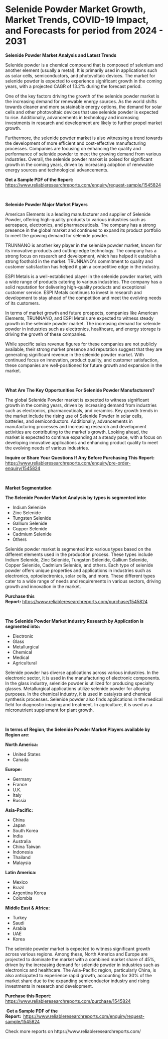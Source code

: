 <p><h1>Selenide Powder Market Growth, Market Trends, COVID-19 Impact, and Forecasts for period from 2024 - 2031</h1></p><p><strong>Selenide Powder Market Analysis and Latest Trends</strong></p>
<p><p>Selenide powder is a chemical compound that is composed of selenium and another element (usually a metal). It is primarily used in applications such as solar cells, semiconductors, and photovoltaic devices. The market for selenide powder is expected to experience significant growth in the coming years, with a projected CAGR of 13.2% during the forecast period.</p><p>One of the key factors driving the growth of the selenide powder market is the increasing demand for renewable energy sources. As the world shifts towards cleaner and more sustainable energy options, the demand for solar cells and other photovoltaic devices that use selenide powder is expected to rise. Additionally, advancements in technology and increasing investments in research and development are likely to further propel market growth.</p><p>Furthermore, the selenide powder market is also witnessing a trend towards the development of more efficient and cost-effective manufacturing processes. Companies are focusing on enhancing the quality and performance of selenide powder to meet the growing demand from various industries. Overall, the selenide powder market is poised for significant growth in the coming years, driven by increasing adoption of renewable energy sources and technological advancements.</p></p>
<p><strong>Get a Sample PDF of the Report:&nbsp;</strong> <a href="https://www.reliableresearchreports.com/enquiry/request-sample/1545824">https://www.reliableresearchreports.com/enquiry/request-sample/1545824</a></p>
<p>&nbsp;</p>
<p><strong>Selenide Powder Major Market Players</strong></p>
<p><p>American Elements is a leading manufacturer and supplier of Selenide Powder, offering high-quality products to various industries such as aerospace, electronics, and pharmaceuticals. The company has a strong presence in the global market and continues to expand its product portfolio to meet the growing demand for selenide powder.</p><p>TRUNNANO is another key player in the selenide powder market, known for its innovative products and cutting-edge technology. The company has a strong focus on research and development, which has helped it establish a strong foothold in the market. TRUNNANO's commitment to quality and customer satisfaction has helped it gain a competitive edge in the industry.</p><p>ESPI Metals is a well-established player in the selenide powder market, with a wide range of products catering to various industries. The company has a solid reputation for delivering high-quality products and exceptional customer service. ESPI Metals continues to invest in research and development to stay ahead of the competition and meet the evolving needs of its customers.</p><p>In terms of market growth and future prospects, companies like American Elements, TRUNNANO, and ESPI Metals are expected to witness steady growth in the selenide powder market. The increasing demand for selenide powder in industries such as electronics, healthcare, and energy storage is driving the growth of these companies.</p><p>While specific sales revenue figures for these companies are not publicly available, their strong market presence and reputation suggest that they are generating significant revenue in the selenide powder market. With continued focus on innovation, product quality, and customer satisfaction, these companies are well-positioned for future growth and expansion in the market.</p></p>
<p>&nbsp;</p>
<p><strong>What Are The Key Opportunities For Selenide Powder Manufacturers?</strong></p>
<p><p>The global Selenide Powder market is expected to witness significant growth in the coming years, driven by increasing demand from industries such as electronics, pharmaceuticals, and ceramics. Key growth trends in the market include the rising use of Selenide Powder in solar cells, batteries, and semiconductors. Additionally, advancements in manufacturing processes and increasing research and development activities are contributing to the market's growth. Looking ahead, the market is expected to continue expanding at a steady pace, with a focus on developing innovative applications and enhancing product quality to meet the evolving needs of various industries.</p></p>
<p><strong>Inquire or Share Your Questions If Any Before Purchasing This Report:</strong> <a href="https://www.reliableresearchreports.com/enquiry/pre-order-enquiry/1545824">https://www.reliableresearchreports.com/enquiry/pre-order-enquiry/1545824</a></p>
<p>&nbsp;</p>
<p><strong>Market Segmentation</strong></p>
<p><strong>The Selenide Powder Market Analysis by types is segmented into:</strong></p>
<p><ul><li>Indium Selenide</li><li>Zinc Selenide</li><li>Tungsten Selenide</li><li>Gallium Selenide</li><li>Copper Selenide</li><li>Cadmium Selenide</li><li>Others</li></ul></p>
<p><p>Selenide powder market is segmented into various types based on the different elements used in the production process. These types include Indium Selenide, Zinc Selenide, Tungsten Selenide, Gallium Selenide, Copper Selenide, Cadmium Selenide, and others. Each type of selenide powder offers unique properties and applications in industries such as electronics, optoelectronics, solar cells, and more. These different types cater to a wide range of needs and requirements in various sectors, driving growth and innovation in the market.</p></p>
<p><strong>Purchase this Report:&nbsp;</strong><a href="https://www.reliableresearchreports.com/purchase/1545824">https://www.reliableresearchreports.com/purchase/1545824</a></p>
<p>&nbsp;</p>
<p><strong>The Selenide Powder Market Industry Research by Application is segmented into:</strong></p>
<p><ul><li>Electronic</li><li>Glass</li><li>Metallurgical</li><li>Chemical</li><li>Medical</li><li>Agricultural</li></ul></p>
<p><p>Selenide powder has diverse applications across various industries. In the electronic sector, it is used in the manufacturing of electronic components. In the glass industry, selenide powder is utilized for producing specialty glasses. Metallurgical applications utilize selenide powder for alloying purposes. In the chemical industry, it is used in catalysts and chemical synthesis processes. Selenide powder also finds applications in the medical field for diagnostic imaging and treatment. In agriculture, it is used as a micronutrient supplement for plant growth.</p></p>
<p>&nbsp;</p>
<p><strong>In terms of Region, the Selenide Powder Market Players available by Region are:</strong></p>
<p>
    <p> <strong> North America: </strong>
        <ul>
            <li>United States</li>
            <li>Canada</li>
        </ul>
        </p> 
    <p> <strong> Europe: </strong>
        <ul>
            <li>Germany</li>
            <li>France</li>
            <li>U.K.</li>
            <li>Italy</li>
            <li>Russia</li>
        </ul>
        </p> 
    <p> <strong> Asia-Pacific: </strong>
        <ul>
            <li>China</li>
            <li>Japan</li>
            <li>South Korea</li>
            <li>India</li>
            <li>Australia</li>
            <li>China Taiwan</li>
            <li>Indonesia</li>
            <li>Thailand</li>
            <li>Malaysia</li>
        </ul>
        </p> 
    <p> <strong> Latin America: </strong>
        <ul>
            <li>Mexico</li>
            <li>Brazil</li>
            <li>Argentina Korea</li>
            <li>Colombia</li>
        </ul>
        </p> 
    <p> <strong> Middle East & Africa: </strong>
        <ul>
            <li>Turkey</li>
            <li>Saudi</li>
            <li>Arabia</li>
            <li>UAE</li>
            <li>Korea</li>
        </ul>
    </p>
    </p>
<p><p>The selenide powder market is expected to witness significant growth across various regions. Among these, North America and Europe are projected to dominate the market with a combined market share of 45%, driven by the increasing demand for selenide powder in industries such as electronics and healthcare. The Asia-Pacific region, particularly China, is also anticipated to experience rapid growth, accounting for 30% of the market share due to the expanding semiconductor industry and rising investments in research and development.</p></p>
<p><strong>Purchase this Report: </strong><a href="https://www.reliableresearchreports.com/purchase/1545824">https://www.reliableresearchreports.com/purchase/1545824</a></p>
<p>&nbsp;<strong>Get a Sample PDF of the Report:&nbsp;&nbsp;</strong><a href="https://www.reliableresearchreports.com/enquiry/request-sample/1545824">https://www.reliableresearchreports.com/enquiry/request-sample/1545824</a></p>
<p><strong></strong></p>
<p>Check more reports on https://www.reliableresearchreports.com/</p>